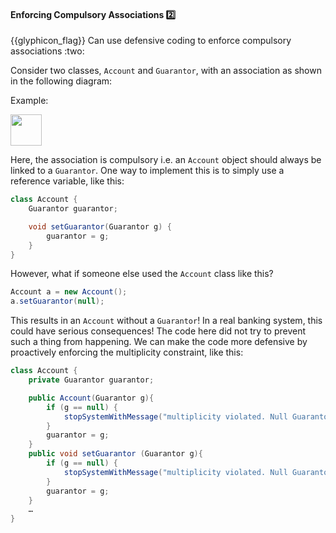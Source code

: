 <div id="title">

#### Enforcing Compulsory Associations :two:

</div>
<span id="outcomes">{{glyphicon_flag}} Can use defensive coding to enforce compulsory associations :two:</span>

<div id="body">

Consider two classes, `Account` and `Guarantor`, with an association as shown in the following diagram:

<tip-box>

Example:

<img src="{{baseUrl}}/errorHandling/defensiveProgramming/compulsoryAssociations/images/accountGuarantor.png" height="50" />
<p/>

Here, the association is compulsory i.e. an `Account` object should always be linked to a `Guarantor`. One way to implement this is to simply use a reference variable, like this:

```java
class Account {
    Guarantor guarantor;

    void setGuarantor(Guarantor g) {
        guarantor = g;
    }
}
```

However, what if someone else used the `Account` class like this?

```java
Account a = new Account();
a.setGuarantor(null);
```

This results in an `Account` without a `Guarantor`! In a real banking system, this could have serious consequences! The code here did not try to prevent such a thing from happening. We can make the code more defensive by proactively enforcing the multiplicity constraint, like this:

```java
class Account {
    private Guarantor guarantor;

    public Account(Guarantor g){
        if (g == null) {
            stopSystemWithMessage("multiplicity violated. Null Guarantor");
        }
        guarantor = g;
    }
    public void setGuarantor (Guarantor g){
        if (g == null) {
            stopSystemWithMessage("multiplicity violated. Null Guarantor");
        }
        guarantor = g;
    }
    …
}
```

</tip-box>

</div>

<div id="extras">

<include src="exercises.md" />

</div>